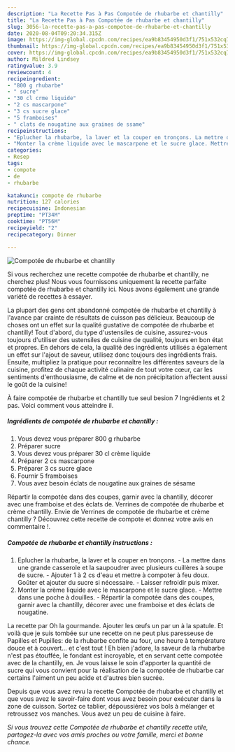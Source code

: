 ```yaml
---
description: "La Recette Pas à Pas Compotée de rhubarbe et chantilly"
title: "La Recette Pas à Pas Compotée de rhubarbe et chantilly"
slug: 3056-la-recette-pas-a-pas-compotee-de-rhubarbe-et-chantilly
date: 2020-08-04T09:20:34.315Z
image: https://img-global.cpcdn.com/recipes/ea9b83454950d3f1/751x532cq70/compotee-de-rhubarbe-et-chantilly-photo-principale-de-la-recette.jpg
thumbnail: https://img-global.cpcdn.com/recipes/ea9b83454950d3f1/751x532cq70/compotee-de-rhubarbe-et-chantilly-photo-principale-de-la-recette.jpg
cover: https://img-global.cpcdn.com/recipes/ea9b83454950d3f1/751x532cq70/compotee-de-rhubarbe-et-chantilly-photo-principale-de-la-recette.jpg
author: Mildred Lindsey
ratingvalue: 3.9
reviewcount: 4
recipeingredient:
- "800 g rhubarbe"
- " sucre"
- "30 cl crme liquide"
- "2 cs mascarpone"
- "3 cs sucre glace"
- "5 framboises"
- " clats de nougatine aux graines de ssame"
recipeinstructions:
- "Eplucher la rhubarbe, la laver et la couper en tronçons. La mettre dans une grande casserole et la saupoudrer avec plusieurs cuillères à soupe de sucre. Ajouter 1 à 2 cs d&#39;eau et mettre à compoter à feu doux. Goûter et ajouter du sucre si nécessaire.  Laisser refroidir puis mixer."
- "Monter la crème liquide avec le mascarpone et le sucre glace. Mettre dans une poche à douilles. Répartir la compotée dans des coupes, garnir avec la chantilly, décorer avec une framboise et des éclats de nougatine."
categories:
- Resep
tags:
- compote
- de
- rhubarbe

katakunci: compote de rhubarbe 
nutrition: 127 calories
recipecuisine: Indonesian
preptime: "PT34M"
cooktime: "PT56M"
recipeyield: "2"
recipecategory: Dinner

---
```



![Compotée de rhubarbe et chantilly](https://img-global.cpcdn.com/recipes/ea9b83454950d3f1/751x532cq70/compotee-de-rhubarbe-et-chantilly-photo-principale-de-la-recette.jpg)

Si vous recherchez une recette compotée de rhubarbe et chantilly, ne cherchez plus! Nous vous fournissons uniquement la recette parfaite compotée de rhubarbe et chantilly ici. Nous avons également une grande variété de recettes à essayer.

La plupart des gens ont abandonné compotée de rhubarbe et chantilly à l'avance par crainte de résultats de cuisson pas délicieux. Beaucoup de choses ont un effet sur la qualité gustative de compotée de rhubarbe et chantilly! Tout d'abord, du type d'ustensiles de cuisine, assurez-vous toujours d'utiliser des ustensiles de cuisine de qualité, toujours en bon état et propres. En dehors de cela, la qualité des ingrédients utilisés a également un effet sur l'ajout de saveur, utilisez donc toujours des ingrédients frais. Ensuite, multipliez la pratique pour reconnaître les différentes saveurs de la cuisine, profitez de chaque activité culinaire de tout votre cœur, car les sentiments d'enthousiasme, de calme et de non précipitation affectent aussi le goût de la cuisine!

<!--inarticleads1-->

À faire compotée de rhubarbe et chantilly tue seul besion 7 Ingrédients et 2 pas. Voici comment vous atteindre il.

##### Ingrédients de compotée de rhubarbe et chantilly :

1. Vous devez vous préparer 800 g rhubarbe
1. Préparer  sucre
1. Vous devez vous préparer 30 cl crème liquide
1. Préparer 2 cs mascarpone
1. Préparer 3 cs sucre glace
1. Fournir 5 framboises
1. Vous avez besoin  éclats de nougatine aux graines de sésame


Répartir la compotée dans des coupes, garnir avec la chantilly, décorer avec une framboise et des éclats de. Verrines de compotée de rhubarbe et crème chantilly. Envie de Verrines de compotée de rhubarbe et crème chantilly ? Découvrez cette recette de compote et donnez votre avis en commentaire !. 

<!--inarticleads2-->

##### Compotée de rhubarbe et chantilly instructions :

1. Eplucher la rhubarbe, la laver et la couper en tronçons. - La mettre dans une grande casserole et la saupoudrer avec plusieurs cuillères à soupe de sucre. - Ajouter 1 à 2 cs d&#39;eau et mettre à compoter à feu doux. Goûter et ajouter du sucre si nécessaire.  - Laisser refroidir puis mixer.
1. Monter la crème liquide avec le mascarpone et le sucre glace. - Mettre dans une poche à douilles. - Répartir la compotée dans des coupes, garnir avec la chantilly, décorer avec une framboise et des éclats de nougatine.


La recette par Oh la gourmande. Ajouter les œufs un par un à la spatule. Et voilà que je suis tombée sur une recette on ne peut plus paresseuse de Papilles et Pupilles: de la rhubarbe confite au four, une heure à température douce et à couvert… et c&#39;est tout ! Eh bien j&#39;adore, la saveur de la rhubarbe n&#39;est pas étouffée, le fondant est incroyable, et en servant cette compotée avec de la chantilly, en. Je vous laisse le soin d&#39;apporter la quantité de sucre qui vous convient pour la réalisation de la compotée de rhubarbe car certains l&#39;aiment un peu acide et d&#39;autres bien sucrée. 

<!--inarticleads1-->

<p>
Depuis que vous avez revu la recette Compotée de rhubarbe et chantilly et que vous avez le savoir-faire dont vous avez besoin pour exécuter dans la zone de cuisson. Sortez ce tablier, dépoussiérez vos bols à mélanger et retroussez vos manches. Vous avez un peu de cuisine à faire.
</p>

<p>
<i>Si vous trouvez cette Compotée de rhubarbe et chantilly recette utile, partagez-la avec vos amis proches ou votre famille, merci et bonne chance.</i>
</p>
